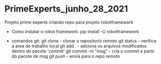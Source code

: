 # PrimeExperts_junho_28_2021
Projeto prime experts criando repo para projeto robotframework

- Como instalar o robot framework:
pip install -U robotframework

- comandos git:
    git clone - clonar o repositorio remoto
    git status - verifica a area de trabalho local
    git add . - adciona os arquivos modificados dentro do pacote 'commit'
    git commit -m "msg" - cria o commit a partir do pacote de msg
    git push - envia para o repo remoto 